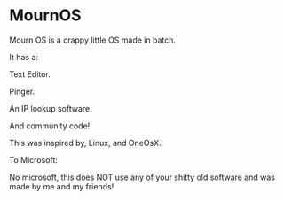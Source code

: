 # MournOS




Mourn OS is a crappy little OS made in batch.







It has a:







Text Editor.





Pinger.




An IP lookup software.





And community code!








This was inspired by, Linux, and OneOsX.







To Microsoft:

No microsoft, this does NOT use any of your shitty old software and was made by me and my friends!
